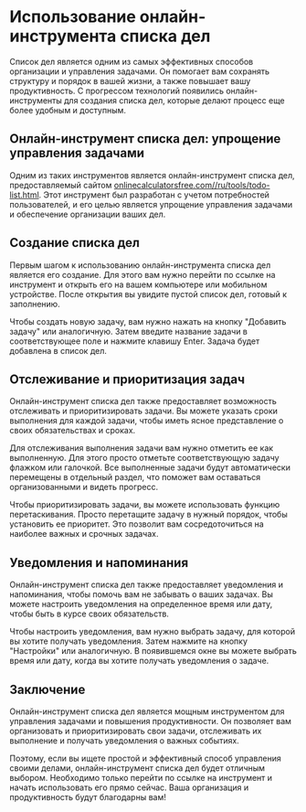 Использование онлайн-инструмента списка дел
===========================================

Список дел является одним из самых эффективных способов организации и управления задачами. Он помогает вам сохранять структуру и порядок в вашей жизни, а также повышает вашу продуктивность. С прогрессом технологий появились онлайн-инструменты для создания списка дел, которые делают процесс еще более удобным и доступным.

Онлайн-инструмент списка дел: упрощение управления задачами 
------------------------------------------------------------

Одним из таких инструментов является онлайн-инструмент списка дел, предоставляемый сайтом [onlinecalculatorsfree.com//ru/tools/todo-list.html](http://onlinecalculatorsfree.com//ru/tools/todo-list.html). Этот инструмент был разработан с учетом потребностей пользователей, и его целью является упрощение управления задачами и обеспечение организации ваших дел.

Создание списка дел 
--------------------

Первым шагом к использованию онлайн-инструмента списка дел является его создание. Для этого вам нужно перейти по ссылке на инструмент и открыть его на вашем компьютере или мобильном устройстве. После открытия вы увидите пустой список дел, готовый к заполнению.

Чтобы создать новую задачу, вам нужно нажать на кнопку "Добавить задачу" или аналогичную. Затем введите название задачи в соответствующее поле и нажмите клавишу Enter. Задача будет добавлена в список дел.

Отслеживание и приоритизация задач 
-----------------------------------

Онлайн-инструмент списка дел также предоставляет возможность отслеживать и приоритизировать задачи. Вы можете указать сроки выполнения для каждой задачи, чтобы иметь ясное представление о своих обязательствах и сроках.

Для отслеживания выполнения задачи вам нужно отметить ее как выполненную. Для этого просто отметьте соответствующую задачу флажком или галочкой. Все выполненные задачи будут автоматически перемещены в отдельный раздел, что поможет вам оставаться организованными и видеть прогресс.

Чтобы приоритизировать задачи, вы можете использовать функцию перетаскивания. Просто перетащите задачу в нужный порядок, чтобы установить ее приоритет. Это позволит вам сосредоточиться на наиболее важных и срочных задачах.

Уведомления и напоминания 
--------------------------

Онлайн-инструмент списка дел также предоставляет уведомления и напоминания, чтобы помочь вам не забывать о ваших задачах. Вы можете настроить уведомления на определенное время или дату, чтобы быть в курсе своих обязательств.

Чтобы настроить уведомления, вам нужно выбрать задачу, для которой вы хотите получать уведомления. Затем нажмите на кнопку "Настройки" или аналогичную. В появившемся окне вы можете выбрать время или дату, когда вы хотите получать уведомления о задаче.

Заключение 
-----------

Онлайн-инструмент списка дел является мощным инструментом для управления задачами и повышения продуктивности. Он позволяет вам организовать и приоритизировать свои задачи, отслеживать их выполнение и получать уведомления о важных событиях.

Поэтому, если вы ищете простой и эффективный способ управления своими делами, онлайн-инструмент списка дел будет отличным выбором. Необходимо только перейти по ссылке на инструмент и начать использовать его прямо сейчас. Ваша организация и продуктивность будут благодарны вам!